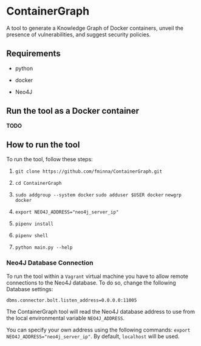 
# ContainerGraph

A tool to generate a Knowledge Graph of Docker containers, unveil the presence of vulnerabilities, and suggest security policies. 

## Requirements

 - python

 - docker

 - Neo4J

## Run the tool as a Docker container

**TODO**

## How to run the tool

To run the tool, follow these steps:

1. `git clone https://github.com/fminna/ContainerGraph.git`

2. `cd ContainerGraph`

3.  `sudo addgroup --system docker`
    `sudo adduser $USER docker`
    `newgrp docker`

4. `export NEO4J_ADDRESS="neo4j_server_ip"`

5. `pipenv install`

6. `pipenv shell`

7. `python main.py --help`



### Neo4J Database Connection

To run the tool within a `Vagrant` virtual machine you have to allow remote connections to the Neo4J database. To do so, change the following Database settings:

`dbms.connector.bolt.listen_address=0.0.0.0:11005`

The ContainerGraph tool will read the Neo4J database address to use from the local environmental variable `NEO4J_ADDRESS`.

You can specify your own address using the following commands: `export NEO4J_ADDRESS="neo4j_server_ip"`. By default, `localhost` will be used. 

